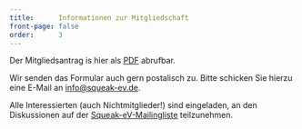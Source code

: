 ```yaml
---
title:      Informationen zur Mitgliedschaft
front-page: false
order:      3
---
```


Der Mitgliedsantrag is hier als [PDF](/static/files/antrag.pdf) abrufbar.

Wir senden das Formular auch gern postalisch zu. Bitte schicken Sie hierzu eine E-Mail an
[info@squeak-ev.de](mailto:info@squeak-ev.de).

Alle Interessierten (auch Nichtmitglieder!) sind eingeladen, an den Diskussionen auf der
[Squeak-eV-Mailingliste](http://lists.squeakfoundation.org/cgi-bin/mailman/listinfo/squeak-ev)
teilzunehmen.
